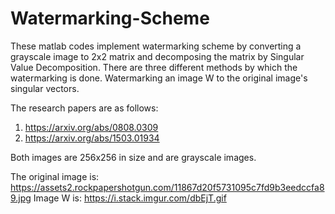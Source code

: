 # Watermarking-Scheme

These matlab codes implement watermarking scheme by converting a grayscale image to 2x2 matrix and decomposing the matrix by Singular Value Decomposition. There are three different methods by which the watermarking is done. Watermarking an image W to the original image's singular vectors. 

The research papers are as follows:

1. https://arxiv.org/abs/0808.0309
2. https://arxiv.org/abs/1503.01934

Both images are 256x256 in size and are grayscale images.

The original image is: https://assets2.rockpapershotgun.com/11867d20f5731095c7fd9b3eedccfa89.jpg
Image W is: https://i.stack.imgur.com/dbEjT.gif
